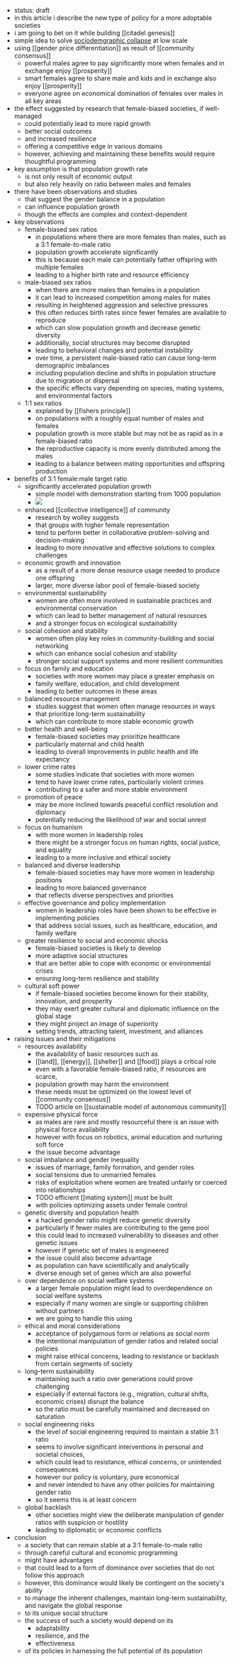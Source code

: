 - status: draft
- in this article i describe the new type of policy for a more adoptable societies
- i am going to bet on it while building [[citadel genesis]]
- simple idea to solve [sociodemgraphic collapse](https://en.wikipedia.org/wiki/Population_decline) at low scale
- using [[gender price differentiation]] as result of [[community consensus]]
	- powerful males agree to pay significantly more when females and in exchange enjoy [[prosperity]]
	- smart females agree to share male and kids and in exchange also enjoy [[prosperity]]
	- everyone agree on economical domination of females over males in all key areas
- the effect suggested by research that female-biased societies, if well-managed
	- could potentially lead to more rapid growth
	- better social outcomes
	- and increased resilience
	- offering a competitive edge in various domains
	- however, achieving and maintaining these benefits would require thoughtful programming
- key assumption is that population growth rate
	- is not only result of economic output
	- but also rely heavily on ratio between males and females
- there have been observations and studies
	- that suggest the gender balance in a population
	- can influence population growth
	- though the effects are complex and context-dependent
- key observations
	- female-biased sex ratios
		- in populations where there are more females than males, such as a 3:1 female-to-male ratio
		- population growth accelerate significantly
		- this is because each male can potentially father offspring with multiple females
		- leading to a higher birth rate and resource efficiency
	- male-biased sex ratios
		- when there are more males than females in a population
		- it can lead to increased competition among males for mates
		- resulting in heightened aggression and selective pressures
		- this often reduces birth rates since fewer females are available to reproduce
		- which can slow population growth and decrease genetic diversity
		- additionally, social structures may become disrupted
		- leading to behavioral changes and potential instability
		- over time, a persistent male-biased ratio can cause long-term demographic imbalances
		- including population decline and shifts in population structure due to migration or dispersal
		- the specific effects vary depending on species, mating systems, and environmental factors
	- 1:1 sex ratios
		- explained by [[fishers principle]]
		- on populations with a roughly equal number of males and females
		- population growth is more stable but may not be as rapid as in a female-biased ratio
		- the reproductive capacity is more evenly distributed among the males
		- leading to a balance between mating opportunities and offspring production
- benefits of 3:1 female:male target ratio
	- significantly accelerated population growth
		- simple model with demonstration starting from 1000 population
		- ![](https://emerald-raw-leopon-384.mypinata.cloud/ipfs/QmTr3BjDMuZHjbBXZr5T8rk7xKBeJReZFXK8UE3S8GiFHB)
	- enhanced [[collective intelligence]] of community
		- research by wolley suggests
		- that groups with higher female representation
		- tend to perform better in collaborative problem-solving and decision-making
		- leading to more innovative and effective solutions to complex challenges
	- economic growth and innovation
		- as a result of a more dense resource usage needed to produce one offspring
		- larger, more diverse labor pool of female-biased society
	- environmental sustainability
		- women are often more involved in sustainable practices and environmental conservation
		- which can lead to better management of natural resources
		- and a stronger focus on ecological sustainability
	- social cohesion and stability
		- women often play key roles in community-building and social networking
		- which can enhance social cohesion and stability
		- stronger social support systems and more resilient communities
	- focus on family and education
		- societies with more women may place a greater emphasis on
		- family welfare, education, and child development
		- leading to better outcomes in these areas
	- balanced resource management
		- studies suggest that women often manage resources in ways
		- that prioritize long-term sustainability
		- which can contribute to more stable economic growth
	- better health and well-being
		- female-biased societies may prioritize healthcare
		- particularly maternal and child health
		- leading to overall improvements in public health and life expectancy
	- lower crime rates
		- some studies indicate that societies with more women
		- tend to have lower crime rates, particularly violent crimes
		- contributing to a safer and more stable environment
	- promotion of peace
		- may be more inclined towards peaceful conflict resolution and diplomacy
		- potentially reducing the likelihood of war and social unrest
	- focus on humanism
		- with more women in leadership roles
		- there might be a stronger focus on human rights, social justice, and equality
		- leading to a more inclusive and ethical society
	- balanced and diverse leadership
		- female-biased societies may have more women in leadership positions
		- leading to more balanced governance
		- that reflects diverse perspectives and priorities
	- effective governance and policy implementation
		- women in leadership roles have been shown to be effective in implementing policies
		- that address social issues, such as healthcare, education, and family welfare
	- greater resilience to social and economic shocks
		- female-biased societies is likely to develop
		- more adaptive social structures
		- that are better able to cope with economic or environmental crises
		- ensuring long-term resilience and stability
	- cultural soft power
		- if female-biased societies become known for their stability, innovation, and prosperity
		- they may exert greater cultural and diplomatic influence on the global stage
		- they might project an image of superiority
		- setting trends, attracting talent, investment, and alliances
- raising issues and their mitigations
	- resources availability
		- the availability of basic resources such as
		- [[land]], [[energy]], [[shelter]] and [[food]] plays a critical role
		- even with a favorable female-biased ratio, if resources are scarce,
		- population growth may harm the environment
		- these needs must be optimized on the lowest level of [[community consensus]]
		- TODO article on [[sustainable model of autonomous community]]
	- expensive physical force
		- as males are rare and mostly resourceful there is an issue with physical force availability
		- however with focus on robotics, animal education and nurturing soft force
		- the issue become advantage
	- social imbalance and gender inequality
		- issues of marriage, family formation, and gender roles
		- social tensions due to unmarried females
		- risks of exploitation where women are treated unfairly or coerced into relationships
		- TODO efficient [[mating system]] must be built
		- with policies optimizing assets under female control
	- genetic diversity and population health
		- a hacked gender ratio might reduce genetic diversity
		- particularly if fewer males are contributing to the gene pool
		- this could lead to increased vulnerability to diseases and other genetic issues
		- however if genetic set of males is engineered
		- the issue could also become advantage
		- as population can have scientifically and analytically
		- diverse enough set of genes which are also powerful
	- over dependence on social welfare systems
		- a larger female population might lead to overdependence on social welfare systems
		- especially if many women are single or supporting children without partners
		- we are going to handle this using
	- ethical and moral considerations
		- acceptance of polygamous form or relations as social norm
		- the intentional manipulation of gender ratios and related social policies
		- might raise ethical concerns, leading to resistance or backlash from certain segments of society
	- long-term sustainability
		- maintaining such a ratio over generations could prove challenging
		- especially if external factors (e.g., migration, cultural shifts, economic crises) disrupt the balance
		- so the ratio must be carefully maintained and decreased on saturation
	- social engineering risks
		- the level of social engineering required to maintain a stable 3:1 ratio
		- seems to involve significant interventions in personal and societal choices,
		- which could lead to resistance, ethical concerns, or unintended consequences
		- however our policy is voluntary, pure economical
		- and never intended to have any other policies for maintaining gender ratio
		- so it seems this is at least concern
	- global backlash
		- other societies might view the deliberate manipulation of gender ratios with suspicion or hostility
		- leading to diplomatic or economic conflicts
- conclusion
	- a society that can remain stable at a 3:1 female-to-male ratio
	- through careful cultural and economic programming
	- might have advantages
	- that could lead to a form of dominance over societies that do not follow this approach
	- however, this dominance would likely be contingent on the society's ability
	- to manage the inherent challenges, maintain long-term sustainability, and navigate the global response
	- to its unique social structure
	- the success of such a society would depend on its
		- adaptability
		- resilience, and the
		- effectiveness
	- of its policies in harnessing the full potential of its population